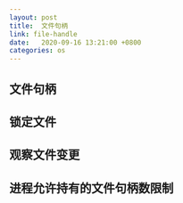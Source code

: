 ```yaml
---
layout: post
title:  文件句柄
link: file-handle
date:   2020-09-16 13:21:00 +0800
categories: os
---
```


## 文件句柄

## 锁定文件

## 观察文件变更

## 进程允许持有的文件句柄数限制